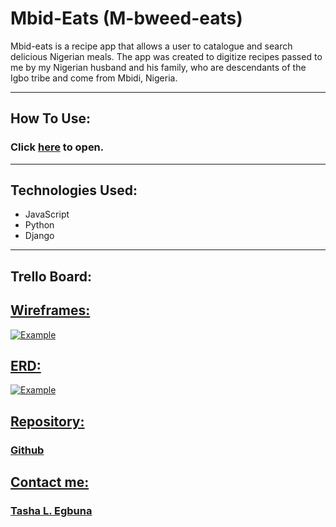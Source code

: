 # Mbid-Eats (M-bweed-eats) 

Mbid-eats is a recipe app that allows a user to catalogue and search delicious Nigerian meals. The app was created to digitize recipes passed to me by my Nigerian husband and his family, who are descendants of the Igbo tribe and come from Mbidi, Nigeria.
___
## How To Use: 
### Click <a href='https://.com/'>here</a> to open.
___

## Technologies Used:
- JavaScript
- Python
- Django
___

## Trello Board:
<a href='https://trello.com/b/TtVVWk8U/mbid-eats'>

## Wireframes:
![Example](./public/pic.png)

## ERD:
![Example](./public/pic.png)

## Repository:
### <a href='https://github.com/tegbuna/mbid-eats'> Github

## Contact me:
 ### <a href='https://www.linkedin.com/in/tasha-l-egbuna/'>Tasha L. Egbuna</a>